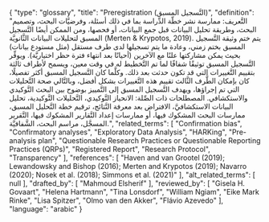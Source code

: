 {
    "type": "glossary",
    "title": "Preregistration (التَّسجيل المسبق)",
    "definition": "التَّعريف: ممارسة نشر خطّة الدِّراسة بما في ذلك أسئلة، وفرضيَّات البحث، وتصميم البحث، وطريقة تحليل البيانات قبل جمع البيانات، أو فحصها، ومن الممكن أيضًا التَّسجيل المسبق لتحليلات البيانات الثَّانويَّة (Merten & Krypotos, 2019). يتم ختم وثيقة التَّسجيل المسبق بختم زمني، وعادة ما يتم تسجيلها لدى طرف مستقل (مثل مستودع بيانات) بحيث يمكن مشاركتها علنًا مع الآخرين (أحيانًا بعد انتهاء فترة حظر اختياريَّة). ويوفِّر التَّسجيل المسبق توثيقًا شفافًا لما تم التَّخطيط له في وقت معين، ويسمح لأطراف ثالثة بتقييم التَّغييرات التي قد تكون حدثت بعد ذلك. وكلَّما كان التَّسجيل المسبق أكثر تفصيلًا، كان بإمكان الطَّرف الثَّالث تقييم هذه التَّغييرات بشكل أفضل، وبالتَّالي صحة التَّحليلات التي تم إجراؤها، ويهدف التَّسجيل المسبق إلى التَّمييز بوضوح بين البحث التَّوكيدي والاستكشافي.  المصطلحات ذات الصِّلة: الانحياز التَّوكيدي، التَّحليلات التَّوكيدية، تحليل البيانات الاستكشافيَّ، الافتراض بعد معرفة النَّتائج، ترقيم خطة التَّحليل المسبق، ممارسات البحث المشكوك فيها، أو ممارسات إعداد التَّقارير المشكوك فيها، التَّقرير المسجَّل، مراسم البحث، الشَّفافيَّة.",
    "related_terms": [
        "Confirmation bias",
        "Confirmatory analyses",
        "Exploratory Data Analysis",
        "HARKing",
        "Pre-analysis plan",
        "Questionable Research Practices or Questionable Reporting Practices (QRPs)",
        "Registered Report",
        "Research Protocol",
        "Transparency"
    ],
    "references": [
        "Haven and van Grootel (2019); Lewandowsky and Bishop (2016); Merten and Krypotos (2019); Navarro (2020); Nosek et al. (2018); Simmons et al. (2021)"
    ],
    "alt_related_terms": [
        null
    ],
    "drafted_by": [
        "Mahmoud Elsherif"
    ],
    "reviewed_by": [
        "Gisela H. Govaart",
        "Helena Hartmann",
        "Tina Lonsdorf",
        "William Ngiam",
        "Eike Mark Rinke",
        "Lisa Spitzer",
        "Olmo van den Akker",
        "Flávio Azevedo"
    ],
    "language": "arabic"
}